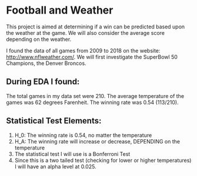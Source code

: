 # Football and Weather
This project is aimed at determining if a win can be predicted based upon the weather at the game. We will also consider the average score depending on the weather. 

I found the data of all games from 2009 to 2018 on the website: http://www.nflweather.com/. We will first investigate the SuperBowl 50 Champions, the Denver Broncos. 

## During  EDA I found:
The total games in my data set were 210. 
The average temperature of the games was 62 degrees Farenheit.
The winning rate was 0.54 (113/210).

## Statistical Test Elements:
1. H_0: The winning rate is 0.54, no matter the temperature
2. H_A: The winning rate will increase or decrease, DEPENDING on the temperature
3. The statistical test I will use is a Bonferroni Test
4. Since this is a two tailed test (checking for lower or higher temperatures) I will have an alpha level at 0.025.

